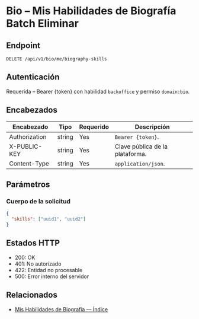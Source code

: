 # Bio – Mis Habilidades de Biografía Batch Eliminar

## Endpoint

```
DELETE /api/v1/bio/me/biography-skills
```

## Autenticación

Requerida – Bearer {token} con habilidad `backoffice` y permiso `domain:bio`.

## Encabezados

| Encabezado           | Tipo   | Requerido | Descripción |
| ---------------- | ------ | -------- | ----------- |
| Authorization    | string | Yes      | `Bearer {token}`. |
| X-PUBLIC-KEY     | string | Yes      | Clave pública de la plataforma. |
| Content-Type     | string | Yes      | `application/json`. |

## Parámetros

### Cuerpo de la solicitud

```json
{
  "skills": ["uuid1", "uuid2"]
}
```

## Estados HTTP

- 200: OK
- 401: No autorizado
- 422: Entidad no procesable
- 500: Error interno del servidor

## Relacionados

- [Mis Habilidades de Biografía — Índice](MyBiographySkillsÍndice.md)
